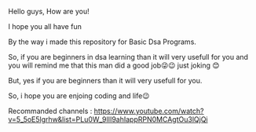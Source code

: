 Hello guys, How are you!

I hope you all have fun

By the way i made this repository for Basic Dsa Programs.

So, if you are beginners in dsa learning than it will very usefull for you and you will remind me that this man did a good job😜😉 just joking 😊

But, yes if you are beginners than it will very usefull for you.

So, i hope you are enjoing coding and life😉

Recommanded channels : https://www.youtube.com/watch?v=5_5oE5lgrhw&list=PLu0W_9lII9ahIappRPN0MCAgtOu3lQjQi
